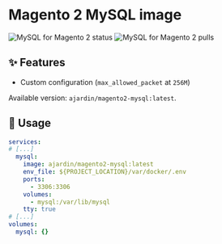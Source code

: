 Magento 2 MySQL image
=====================
![MySQL for Magento 2 status](https://img.shields.io/github/workflow/status/ajardin/docker-images/MySQL%20for%20Magento%202%20image?style=for-the-badge)
![MySQL for Magento 2 pulls](https://img.shields.io/docker/pulls/ajardin/magento2-mysql?style=for-the-badge)

✨ Features
-----------
* Custom configuration (`max_allowed_packet` at `256M`)

Available version: `ajardin/magento2-mysql:latest`.

🚀 Usage
--------
```yaml
services:
# [...]
  mysql:
    image: ajardin/magento2-mysql:latest
    env_file: ${PROJECT_LOCATION}/var/docker/.env
    ports:
      - 3306:3306
    volumes:
      - mysql:/var/lib/mysql
    tty: true
# [...]
volumes:
  mysql: {}
```

<!-- Resources -->
